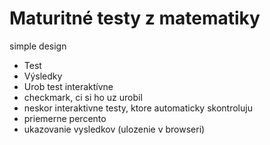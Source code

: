 # Maturitné testy z matematiky

simple design

- Test
- Výsledky
- Urob test interaktívne
- checkmark, ci si ho uz urobil
- neskor interaktivne testy, ktore automaticky skontroluju
- priemerne percento
- ukazovanie vysledkov (ulozenie v browseri)
